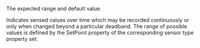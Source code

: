 The expected range and default value.

Indicates sensed values over time which may be recorded continuously or only when changed beyond a particular deadband.  The range of possible values is defined by the SetPoint property of the corresponding sensor type property set.
